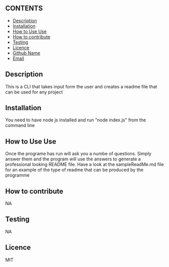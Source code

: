  ## CONTENTS

- [Description](#description)
- [Installation](#installation)
- [How to Use Use](#how-to-use-use)
- [How to contribute](#how-to-contribute)
- [Testing](#testing)
- [Licence](#licence)
- [Github Name](#github-name)
- [Email](#email)


## Description
This is a CLI that takes input form the user and creates a readme file that can be used for any project
## Installation
You need to have node js installed and run "node index.js" from the command line
## How to Use Use
Once the programe has run will ask you a numbe of questions. Simply answer them and the program will use the answers to generate a professional looking README file. Have a look at the sampleReadMe.md file for an example of the type of readme that can be produced by the programme 
## How to contribute
NA
## Testing
NA
## Licence
MIT
